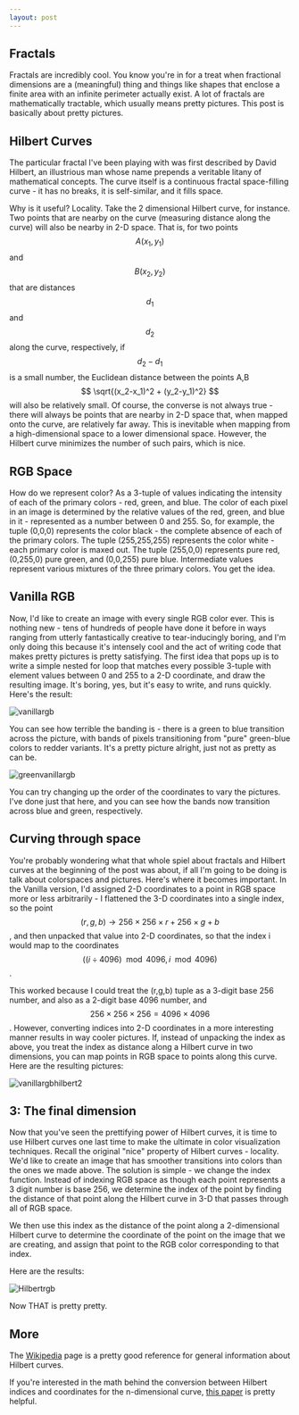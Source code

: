 ```yaml
---
layout: post
---
```


Fractals
--------
Fractals are incredibly cool. You know you're in for a treat when fractional
dimensions are a (meaningful) thing and things like shapes that enclose a
finite area with an infinite perimeter actually exist. A lot of fractals are
mathematically tractable, which usually means pretty pictures. This post is
basically about pretty pictures.

Hilbert Curves
--------------
The particular fractal I've been playing with was first described by David Hilbert,
an illustrious man whose name prepends a veritable litany of mathematical concepts.
The curve itself is a continuous fractal space-filling curve - it has no breaks,
it is self-similar, and it fills space. 

Why is it useful? Locality. Take the 2 dimensional Hilbert curve, for instance. Two points
that are nearby on the curve (measuring distance along the curve) will also be
nearby in 2-D space. That is, for two points $$ A(x_1,y_1) $$ and $$ B(x_2,y_2) $$ that are
distances $$ d_1 $$ and $$ d_2 $$ along the curve, respectively, if $$ d_2-d_1 $$ is a small number,
the Euclidean distance between the points A,B $$ \sqrt{(x_2-x_1)^2 + (y_2-y_1)^2} $$ will
also be relatively small. Of course, the converse is not always true - there will
always be points that are nearby in 2-D space that, when mapped onto the curve,
are relatively far away. This is inevitable when mapping from a high-dimensional
space to a lower dimensional space. However, the Hilbert curve minimizes the number
of such pairs, which is nice.

RGB Space
---------
How do we represent color? As a 3-tuple of values indicating the intensity of
each of the primary colors - red, green, and blue. The color of each pixel in
an image is determined by the relative values of the red, green, and blue in it -
represented as a number between 0 and 255. So, for example, the tuple (0,0,0)
represents the color black - the complete absence of each of the primary colors.
The tuple (255,255,255) represents the color white - each primary color is maxed
out. The tuple (255,0,0) represents pure red, (0,255,0) pure green, and (0,0,255)
pure blue. Intermediate values represent various mixtures of the three primary colors.
You get the idea. 

Vanilla RGB
-----------
Now, I'd like to create an image with every single RGB color ever. This is nothing
new - tens of hundreds of people have done it before in ways ranging from 
utterly fantastically creative to tear-inducingly boring, and I'm only doing
this because it's intensely cool and the act of writing code that makes pretty
pictures is pretty satisfying. The first idea that pops up is to write a simple
nested for loop that matches every possible 3-tuple with element values between 0 and 255
to a 2-D coordinate, and draw the resulting image. It's boring, yes, but it's
easy to write, and runs quickly. Here's the result:

![vanillargb](https://cloud.githubusercontent.com/assets/1315728/4998116/52ac4820-69a3-11e4-9874-77f3bb00d603.png)

You can see how terrible the banding is - there is a green to blue transition across
the picture, with bands of pixels transitioning from "pure" green-blue colors
to redder variants. It's a pretty picture alright, just not as pretty as can be.

![greenvanillargb](https://cloud.githubusercontent.com/assets/1315728/4999191/18ad0410-69ae-11e4-9124-43f57cfeb014.png)

You can try changing up the order of the coordinates to vary the pictures. I've
done just that here, and you can see how the bands now transition across blue
and green, respectively.

Curving through space
---------------------
You're probably wondering what that whole spiel about fractals and Hilbert curves
at the beginning of the post was about, if all I'm going to be doing is talk
about colorspaces and pictures. Here's where it becomes important. In the
Vanilla version, I'd assigned 2-D coordinates to a point in RGB space more
or less arbitrarily - I flattened the 3-D coordinates into a single index, so
the point $$ (r,g,b) \rightarrow 256 \times 256 \times r + 256 \times g + b $$, 
and then unpacked that value into 2-D coordinates, so that the index i would map 
to the coordinates $$ ((i \div 4096) \mod 4096, i \mod 4096) $$.

This worked because I could treat the (r,g,b) tuple as a 3-digit base 256 number,
and also as a 2-digit base 4096 number, and $$ 256 \times 256 \times 256 = 4096 \times 4096 $$.
However, converting indices into 2-D coordinates in a more interesting manner results in way cooler
pictures. If, instead of unpacking the index as above, you treat the index as
distance along a Hilbert curve in two dimensions, you can map points in RGB space
to points along this curve. Here are the resulting pictures:

![vanillargbhilbert2](https://cloud.githubusercontent.com/assets/1315728/4999185/0ff1ac90-69ae-11e4-8e52-16ca163a3c92.png)


3: The final dimension
----------------------
Now that you've seen the prettifying power of Hilbert curves, it is time to use
Hilbert curves one last time to make the ultimate in color visualization techniques.
Recall the original "nice" property of Hilbert curves - locality. We'd like to
create an image that has smoother transitions into colors than the ones we made
above. The solution is simple - we change the index function. Instead of indexing
RGB space as though each point represents a 3 digit number is base 256, we determine
the index of the point by finding the distance of that point along the Hilbert curve
in 3-D that passes through all of RGB space.

We then use this index as the distance of the point along a 2-dimensional Hilbert
curve to determine the coordinate of the point on the image that we are creating,
and assign that point to the RGB color corresponding to that index.

Here are the results:

![Hilbertrgb](https://cloud.githubusercontent.com/assets/1315728/4989633/4b87920c-6949-11e4-9684-6ab5d75757a4.png)

Now THAT is pretty pretty.

More
----
The [Wikipedia](http://en.wikipedia.org/wiki/Hilbert_curve) page is a pretty good reference
for general information about Hilbert curves.

If you're interested in the math behind the conversion between Hilbert indices and
coordinates for the n-dimensional curve, [this paper](https://www.cs.dal.ca/sites/default/files/technical_reports/CS-2006-07.pdf) is pretty helpful.


